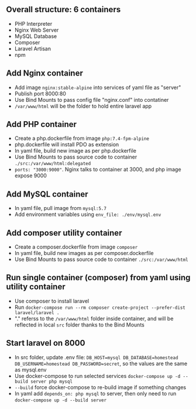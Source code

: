 ## Overall structure: 6 containers

- PHP Interpreter
- Nginx Web Server
- MySQL Database
- Composer
- Laravel Artisan
- npm

## Add Nginx container

- Add image `nginx:stable-alpine` into services of yaml file as "server"
- Publish port 8000:80
- Use Bind Mounts to pass config file "nginx.conf" into contatiner
- `/var/www/html` will be the folder to hold entire laravel app

## Add PHP container

- Create a php.dockerfile from image `php:7.4-fpm-alpine`
- php.dockerfile will install PDO as extension
- In yaml file, build new image as per php.dockerfile
- Use Bind Mounts to pass source code to container `./src:/var/www/html:delegated`
- `ports: "3000:9000"`. Nginx talks to container at 3000, and php image expose 9000

## Add MySQL container
- In yaml file, pull image from `mysql:5.7`
- Add environment variables using `env_file: ./env/mysql.env`

## Add composer utility container
- Create a composer.dockerfile from image `composer`
- In yaml file, build new images as per composer.dockerfile
- Use Bind Mounts to pass source code to container `./src:/var/www/html`

## Run single container (composer) from yaml using utility container
- Use composer to install laravel
- Run `docker-compose run --rm composer create-project --prefer-dist laravel/laravel .`
- "." referss to the `/var/www/html` folder inside container, and will be reflected in local `src` folder thanks to the Bind Mounts

## Start laravel on 8000
- In src folder, update .env file: `DB_HOST=mysql DB_DATABASE=homestead DB_USERNAME=homestead DB_PASSWORD=secret`, so the values are the same as mysql.env
- Use docker-compose to run selected services `docker-compose up -d --build server php mysql`
- `--build` force docker-compose to re-build image if something changes
- In yaml add `depends_on: php mysql` to server, then only need to run `docker-compose up -d --build server`